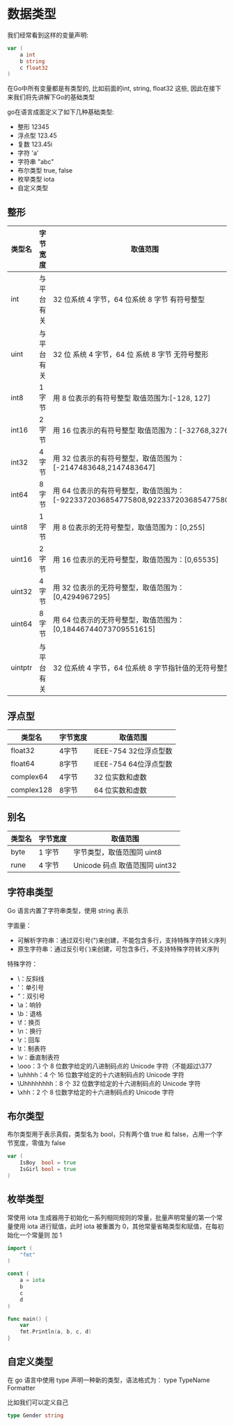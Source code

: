 # 数据类型

我们经常看到这样的变量声明:
```go
var (
    a int 
    b string
    c float32
)
```

在Go中所有变量都是有类型的, 比如前面的int, string, float32 这些, 因此在接下来我们将先讲解下Go的基础类型

go在语言成面定义了如下几种基础类型:
+ 整形  12345
+ 浮点型  123.45
+ 复数  123.45i
+ 字符   'a'
+ 字符串  "abc"
+ 布尔类型 true, false
+ 枚举类型 iota
+ 自定义类型

## 整形

|  类型名   | 字节宽度  | 取值范围 |
|  ----  | ----  | --- |
|int     |与平台有关| 32 位系统 4 字节，64 位系统 8 字节 有符号整型|
|uint | 与平台有关|32 位 系统 4 字节，64 位 系统 8 字节 无符号整形|
|int8 |1 字节| 用 8 位表示的有符号整型 取值范围为:[-128, 127]|
|int16 |2 字节| 用 16 位表示的有符号整型  取值范围为：[-32768,32767]|
|int32  | 4 字节 | 用 32 位表示的有符号整型，取值范围为：[-2147483648,2147483647] |
|int64  |8 字节  |用 64 位表示的有符号整型，取值范围为：[-9223372036854775808,9223372036854775807]|
|uint8 |1 字节 | 用 8 位表示的无符号整型，取值范围为：[0,255]|
|uint16 |2 字节 | 用 16 位表示的无符号整型，取值范围为：[0,65535]|
|uint32 |4 字节 | 用 32 位表示的无符号整型，取值范围为：[0,4294967295]|
|uint64 | 8 字节 | 用 64 位表示的无符号整型，取值范围为：[0,18446744073709551615] |
|uintptr |与平台有关|32 位系统 4 字节，64 位系统 8 字节指针值的无符号整型|


## 浮点型

|  类型名   | 字节宽度  | 取值范围 |
|  ----  | ----  | --- |
| float32| 4字节 | IEEE-754 32位浮点型数|
| float64| 8字节 | IEEE-754 64位浮点型数|
| complex64| 4字节| 32 位实数和虚数|
| complex128| 8字节| 64 位实数和虚数|

## 别名

|  类型名   | 字节宽度  | 取值范围 |
|  ----  | ----  | --- |
|byte |1 字节| 字节类型，取值范围同 uint8|
|rune |4 字节| Unicode 码点 取值范围同 uint32|

## 字符串类型

Go 语言内置了字符串类型，使用 string 表示

字面量：

+ 可解析字符串：通过双引号(")来创建，不能包含多行，支持特殊字符转义序列
+ 原生字符串：通过反引号(`)来创建，可包含多行，不支持特殊字符转义序列

特殊字符：

+ \\：反斜线
+ \'：单引号
+ \"：双引号
+ \a：响铃
+ \b：退格
+ \f：换页
+ \n：换行
+ \r：回车
+ \t：制表符
+ \v：垂直制表符
+ \ooo：3 个 8 位数字给定的八进制码点的 Unicode 字符（不能超过\377
+ \uhhhh：4 个 16 位数字给定的十六进制码点的 Unicode 字符
+ \Uhhhhhhhh：8 个 32 位数字给定的十六进制码点的 Unicode 字符
+ \xhh：2 个 8 位数字给定的十六进制码点的 Unicode 字符

## 布尔类型

布尔类型用于表示真假，类型名为 bool，只有两个值 true 和 false，占用一个字节宽度，零值为 false
```go
var (
    IsBoy  bool = true
    IsGirl bool = true
)
```

## 枚举类型

常使用 iota 生成器用于初始化一系列相同规则的常量，批量声明常量的第一个常量使用
iota 进行赋值，此时 iota 被重置为 0，其他常量省略类型和赋值，在每初始化一个常量则
加 1

```go
import (
	"fmt"
)

const (
	a = iota
	b
	c
	d
)

func main() {
    var
	fmt.Println(a, b, c, d)
}

```



## 自定义类型

在 go 语言中使用 type 声明一种新的类型，语法格式为： type TypeName Formatter

比如我们可以定义自己
```go
type Gender string
```



